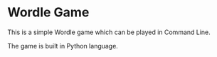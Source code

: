 # Wordle Game
<p>This is a simple Wordle game which can be played in Command Line.</p>
The game is built in Python language.
